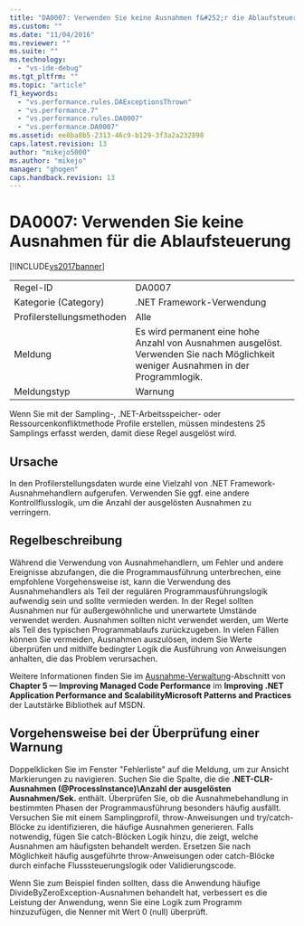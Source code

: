 ```yaml
---
title: "DA0007: Verwenden Sie keine Ausnahmen f&#252;r die Ablaufsteuerung | Microsoft Docs"
ms.custom: ""
ms.date: "11/04/2016"
ms.reviewer: ""
ms.suite: ""
ms.technology: 
  - "vs-ide-debug"
ms.tgt_pltfrm: ""
ms.topic: "article"
f1_keywords: 
  - "vs.performance.rules.DAExceptionsThrown"
  - "vs.performance.7"
  - "vs.performance.rules.DA0007"
  - "vs.performance.DA0007"
ms.assetid: ee8ba8b5-2313-46c9-b129-3f3a2a232898
caps.latest.revision: 13
author: "mikejo5000"
ms.author: "mikejo"
manager: "ghogen"
caps.handback.revision: 13
---
```

# DA0007: Verwenden Sie keine Ausnahmen f&#252;r die Ablaufsteuerung
[!INCLUDE[vs2017banner](../code-quality/includes/vs2017banner.md)]

|||  
|-|-|  
|Regel\-ID|DA0007|  
|Kategorie \(Category\)|.NET Framework\-Verwendung|  
|Profilerstellungsmethoden|Alle|  
|Meldung|Es wird permanent eine hohe Anzahl von Ausnahmen ausgelöst.  Verwenden Sie nach Möglichkeit weniger Ausnahmen in der Programmlogik.|  
|Meldungstyp|Warnung|  
  
 Wenn Sie mit der Sampling\-, .NET\-Arbeitsspeicher\- oder Ressourcenkonfliktmethode Profile erstellen, müssen mindestens 25 Samplings erfasst werden, damit diese Regel ausgelöst wird.  
  
## Ursache  
 In den Profilerstellungsdaten wurde eine Vielzahl von .NET Framework\-Ausnahmehandlern aufgerufen.  Verwenden Sie ggf. eine andere Kontrollflusslogik, um die Anzahl der ausgelösten Ausnahmen zu verringern.  
  
## Regelbeschreibung  
 Während die Verwendung von Ausnahmehandlern, um Fehler und andere Ereignisse abzufangen, die die Programmausführung unterbrechen, eine empfohlene Vorgehensweise ist, kann die Verwendung des Ausnahmehandlers als Teil der regulären Programmausführungslogik aufwendig sein und sollte vermieden werden.  In der Regel sollten Ausnahmen nur für außergewöhnliche und unerwartete Umstände verwendet werden.  Ausnahmen sollten nicht verwendet werden, um Werte als Teil des typischen Programmablaufs zurückzugeben.  In vielen Fällen können Sie vermeiden, Ausnahmen auszulösen, indem Sie Werte überprüfen und mithilfe bedingter Logik die Ausführung von Anweisungen anhalten, die das Problem verursachen.  
  
 Weitere Informationen finden Sie im [Ausnahme\-Verwaltung](http://go.microsoft.com/fwlink/?LinkID=177825)\-Abschnitt von **Chapter 5 — Improving Managed Code Performance** im **Improving .NET Application Performance and ScalabilityMicrosoft Patterns and Practices** der Lautstärke Bibliothek auf MSDN.  
  
## Vorgehensweise bei der Überprüfung einer Warnung  
 Doppelklicken Sie im Fenster "Fehlerliste" auf die Meldung, um zur Ansicht Markierungen zu navigieren.  Suchen Sie die Spalte, die die **.NET\-CLR\-Ausnahmen \(@ProcessInstance\)\\Anzahl der ausgelösten Ausnahmen\/Sek.** enthält.  Überprüfen Sie, ob die Ausnahmebehandlung in bestimmten Phasen der Programmausführung besonders häufig ausfällt.  Versuchen Sie mit einem Samplingprofil, throw\-Anweisungen und try\/catch\-Blöcke zu identifizieren, die häufige Ausnahmen generieren.  Falls notwendig, fügen Sie catch\-Blöcken Logik hinzu, die zeigt, welche Ausnahmen am häufigsten behandelt werden.  Ersetzen Sie nach Möglichkeit häufig ausgeführte throw\-Anweisungen oder catch\-Blöcke durch einfache Flusssteuerungslogik oder Validierungscode.  
  
 Wenn Sie zum Beispiel finden sollten, dass die Anwendung häufige DivideByZeroException\-Ausnahmen behandelt hat, verbessert es die Leistung der Anwendung, wenn Sie eine Logik zum Programm hinzuzufügen, die Nenner mit Wert 0 \(null\) überprüft.